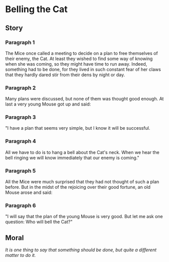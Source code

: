 
# Belling the Cat

## Story


### Paragraph 1

The Mice once called a meeting to decide on a plan to free themselves of their enemy, the Cat. At least they wished to find some way of knowing when she was coming, so they might have time to run away. Indeed, something had to be done, for they lived in such constant fear of her claws that they hardly dared stir from their dens by night or day.



### Paragraph 2

Many plans were discussed, but none of them was thought good enough. At last a very young Mouse got up and said:



### Paragraph 3

"I have a plan that seems very simple, but I know it will be successful.



### Paragraph 4

All we have to do is to hang a bell about the Cat's neck. When we hear the bell ringing we will know immediately that our enemy is coming."



### Paragraph 5

All the Mice were much surprised that they had not thought of such a plan before. But in the midst of the rejoicing over their good fortune, an old Mouse arose and said:



### Paragraph 6

"I will say that the plan of the young Mouse is very good. But let me ask one question: Who will bell the Cat?"



## Moral

_It is one thing to say that something should be done, but quite a different matter to do it._


